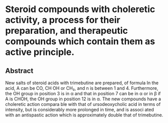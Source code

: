 # Steroid compounds with choleretic activity, a process for their preparation, and therapeutic compounds which contain them as active principle.

## Abstract
New salts of steroid acids with trimebutine are prepared, of formula In the acid, A can be CO, CH OH or CH₂, and n is between 1 and 4. Furthermore, the OH group in position 3 is in α and that in position 7 can be in α or in β if A is CHOH, the OH group in position 12 is in α. The new compounds have a choleretic action compara ble with that of ursodeoxycholic acid in terms of intensity, but is considerably more prolonged in time, and is associ ated with an antispastic action which is approximately double that of trimebutine.